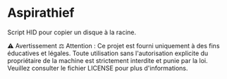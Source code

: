 # Aspirathief
Script HID pour copier un disque à la racine. 

⚠️ Avertissement
⚖️ Attention : Ce projet est fourni uniquement à des fins éducatives et légales.
Toute utilisation sans l'autorisation explicite du propriétaire de la machine est strictement interdite et punie par la loi.
Veuillez consulter le fichier LICENSE pour plus d'informations.
